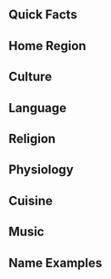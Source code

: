
```table-of-contents
```


## Quick Facts


## Home Region


## Culture


## Language


## Religion


## Physiology


## Cuisine


## Music


## Name Examples